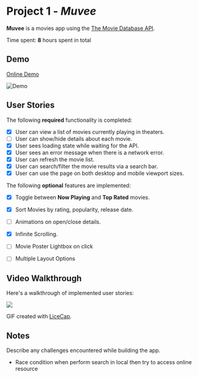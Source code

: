 # Project 1 - *Muvee*

**Muvee** is a movies app using the [The Movie Database API](http://docs.themoviedb.apiary.io/#).

Time spent: **8** hours spent in total

## Demo
[Online Demo](https://serene-varahamihira-45fe9b.netlify.com)

![Demo](https://i.imgur.com/ZQPPQZO.jpg)

## User Stories

The following **required** functionality is completed:

- [x] User can view a list of movies currently playing in theaters.
- [ ] User can show/hide details about each movie.
- [x] User sees loading state while waiting for the API.
- [x] User sees an error message when there is a network error.
- [x] User can refresh the movie list.
- [x] User can search/filter the movie results via a search bar.
- [x] User can use the page on both desktop and mobile viewport sizes.

The following **optional** features are implemented:

- [x] Toggle between **Now Playing** and **Top Rated** movies.
- [x] Sort Movies by rating, popularity, release date.
- [ ] Animations on open/close details.
- [x] Infinite Scrolling.
- [ ] Movie Poster Lightbox on click
- [ ] Multiple Layout Options


## Video Walkthrough

Here's a walkthrough of implemented user stories:

![](https://i.imgur.com/DgLLtKK.gif)

GIF created with [LiceCap](http://www.cockos.com/licecap/).

## Notes

Describe any challenges encountered while building the app.
- Race condition when perform search in local then try to access online resource
